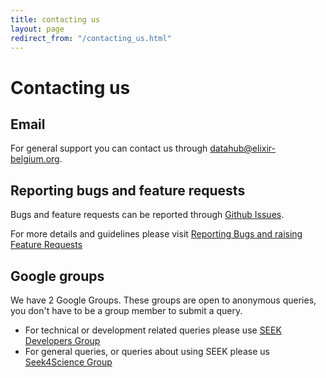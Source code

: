 ```yaml
---
title: contacting us
layout: page
redirect_from: "/contacting_us.html"
---
```


# Contacting us

<!--We have a number of ways you can contact us:


## Contact FAIRDOM

You can contact us through [FAIRDOM](https://fair-dom.org) using [various channels](https://fair-dom.org/get_involved).

This should be used if your query or feedback is of a more confidential nature. Remember to provide your email address.-->

## Email

For general support you can contact us through [datahub@elixir-belgium.org](mailto:datahub@elixir-belgium.org).

## Reporting bugs and feature requests

Bugs and feature requests can be reported through [Github Issues](https://fair-dom.org/issues).

For more details and guidelines please visit [Reporting Bugs and raising Feature Requests](/tech/reporting-bugs-and-features.html)

## Google groups

We have 2 Google Groups. These groups are open to anonymous queries, you don't have to be a group member to submit a query.

* For technical or development related queries please use [SEEK Developers Group](https://groups.google.com/group/seek-developers)
* For general queries, or queries about using SEEK please us [Seek4Science Group](https://groups.google.com/group/seek4science)

